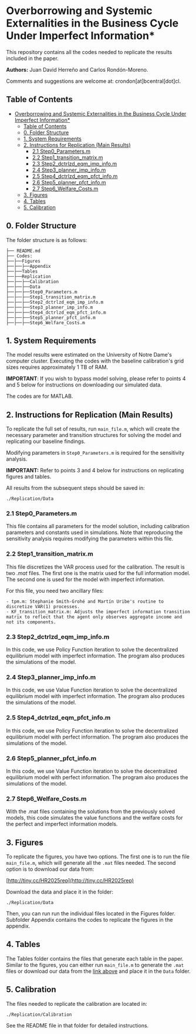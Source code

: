 # Overborrowing and Systemic Externalities in the Business Cycle Under Imperfect Information*

This repository contains all the codes needed to replicate the results included in the paper.

**Authors:** Juan David Herreño and Carlos Rondón-Moreno.

Comments and suggestions are welcome at: crondon[at]bcentral[dot]cl.

## Table of Contents

- [Overborrowing and Systemic Externalities in the Business Cycle Under Imperfect Information\*](#overborrowing-and-systemic-externalities-in-the-business-cycle-under-imperfect-information)
  - [Table of Contents](#table-of-contents)
  - [0. Folder Structure](#0-folder-structure)
  - [1. System Requirements](#1-system-requirements)
  - [2. Instructions for Replication (Main Results)](#2-instructions-for-replication-main-results)
    - [2.1 Step0\_Parameters.m](#21-step0_parametersm)
    - [2.2 Step1\_transition\_matrix.m](#22-step1_transition_matrixm)
    - [2.3 Step2\_dctrlzd\_eqm\_imp\_info.m](#23-step2_dctrlzd_eqm_imp_infom)
    - [2.4 Step3\_planner\_imp\_info.m](#24-step3_planner_imp_infom)
    - [2.5 Step4\_dctrlzd\_eqm\_pfct\_info.m](#25-step4_dctrlzd_eqm_pfct_infom)
    - [2.6 Step5\_planner\_pfct\_info.m](#26-step5_planner_pfct_infom)
    - [2.7 Step6\_Welfare\_Costs.m](#27-step6_welfare_costsm)
  - [3. Figures](#3-figures)
  - [4. Tables](#4-tables)
  - [5. Calibration](#5-calibration)

## 0. Folder Structure

The folder structure is as follows:

```
├── README.md
├── Codes: 
├──├──Figures
├──├──├──Appendix
├──├──Tables
├──├──Replication
├──├──├──Calibration
├──├──├──Data
├──├──├──Step0_Parameters.m
├──├──├──Step1_transition_matrix.m
├──├──├──Step2_dctrlzd_eqm_imp_info.m
├──├──├──Step3_planner_imp_info.m
├──├──├──Step4_dctrlzd_eqm_pfct_info.m
├──├──├──Step5_planner_pfct_info.m
├──├──├──Step6_Welfare_Costs.m
```

## 1. System Requirements

The model results were estimated on the University of Notre Dame's computer cluster. Executing the codes with the baseline calibration's grid sizes requires approximately 1 TB of RAM.

**IMPORTANT**: If you wish to bypass model solving, please refer to points 4 and 5 below for instructions on downloading our simulated data.

The codes are for MATLAB.

## 2. Instructions for Replication (Main Results)

To replicate the full set of results, run `main_file.m`, which will create the necessary parameter and transition structures for solving the model and replicating our baseline findings. 

Modifying parameters in `Step0_Parameters.m` is required for the sensitivity analysis.

**IMPORTANT:** Refer to points 3 and 4 below for instructions on replicating figures and tables. 

All results from the subsequent steps should be saved in:

```
./Replication/Data
```

### 2.1 Step0_Parameters.m

This file contains all parameters for the model solution, including calibration parameters and constants used in simulations. Note that reproducing the sensitivity analysis requires modifying the parameters within this file.

### 2.2 Step1_transition_matrix.m

This file discretizes the VAR process used for the calibration. The result is two *.mat* files. The first one is the matrix used for the full information model. The second one is used for the model with imperfect information.

For this file, you need two ancillary files:

```
- tpm.m: Stephanie Smith-Grohé and Martín Uribe's routine to discretize VAR(1) processes.
- KF_transition_matrix.m: Adjusts the imperfect information transition matrix to reflect that the agent only observes aggregate income and not its components.
```

### 2.3 Step2_dctrlzd_eqm_imp_info.m

In this code, we use Policy Function iteration to solve the decentralized equilibrium model with imperfect information. The program also produces the simulations of the model.

### 2.4 Step3_planner_imp_info.m

In this code, we use Value Function iteration to solve the decentralized equilibrium model with imperfect information. The program also produces the simulations of the model.

### 2.5 Step4_dctrlzd_eqm_pfct_info.m

In this code, we use Policy Function iteration to solve the decentralized equilibrium model with perfect information. The program also produces the simulations of the model.

### 2.6 Step5_planner_pfct_info.m

In this code, we use Value Function iteration to solve the decentralized equilibrium model with perfect information. The program also produces the simulations of the model.

### 2.7 Step6_Welfare_Costs.m

With the .mat files containing the solutions from the previously solved models, this code simulates the value functions and the welfare costs for the perfect and imperfect information models.

## 3. Figures

To replicate the figures, you have two options. The first one is to run the file `main_file.m`, which will generate all the `.mat` files needed. The second option is to download our data from:

[http://tiny.cc/HR2025rep](http://tiny.cc/HR2025rep)

Download the data and place it in the folder:

```
./Replication/Data
```

Then, you can run run the individual files located in the Figures folder. Subfolder Appendix contains the codes to replicate the figures in the appendix.

## 4. Tables

The Tables folder contains the files that generate each table in the paper. Similar to the figures, you can either run `main_file.m` to generate the `.mat` files or download our data from the [link above](http://tiny.cc/HR2025rep) and place it in the ``Data`` folder.

## 5. Calibration

The files needed to replicate the calibration are located in:

```
./Replication/Calibration
```

See the README file in that folder for detailed instructions.
